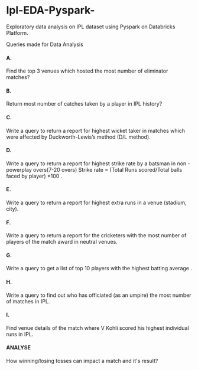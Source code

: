# Ipl-EDA-Pyspark-
Exploratory data analysis on IPL dataset using Pyspark on Databricks Platform.

Queries made for Data Analysis

#### A.
Find the top 3 venues which hosted the most number of eliminator matches?

#### B. 
Return most number of catches taken by a player in IPL history?

#### C. 
Write a query to return a report for highest wicket taker in matches which were affected by Duckworth-Lewis’s method (D/L method).

#### D. 
Write a query to return a report for highest strike rate by a batsman in non - powerplay overs(7-20 overs)
Strike rate = (Total Runs scored/Total balls faced by player) *100 . 

#### E. 
Write a query to return a report for highest extra runs in a venue (stadium, city). 

#### F. 
Write a query to return a report for the cricketers with the most number of players of the match award in neutral venues.

#### G. 
Write a query to get a list of top 10 players with the highest batting average .

#### H. 
Write a query to find out who has officiated (as an umpire) the most number of matches in IPL.

#### I. 
Find venue details of the match where V Kohli scored his highest individual runs in IPL.

#### ANALYSE
How winning/losing tosses can impact a match and it's result?
